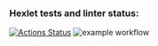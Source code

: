 ### Hexlet tests and linter status:
[![Actions Status](https://github.com/bandodok/devops-for-programmers-project-lvl1/workflows/hexlet-check/badge.svg)](https://github.com/bandodok/devops-for-programmers-project-lvl1/actions)
![example workflow](https://github.com/bandodok/devops-for-programmers-project-lvl1/actions/workflows/push.yml/badge.svg)
